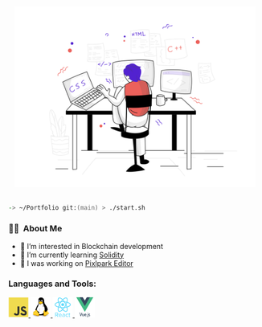 <p align="center">
  <img src="svg/webdevelopment.svg " width="480px"/>
</p>

<h2 align="center"></h2>

```zsh
-> ~/Portfolio git:(main) > ./start.sh
```

### 👨🏻‍ &nbsp;About Me
- 👀 I’m interested in Blockchain development
- 🌱 I’m currently learning [Solidity](https://docs.soliditylang.org/en/v0.8.12/)
- 📝 I was working on [Pixlpark Editor](https://demo.pixlpark.ru/printing/softcover-photobooks/15x20-soft/editor?q=1&p=12&ws=d751713988987e9331980363e24189ce)

<h3 align="left">Languages and Tools:</h3>
<p align="left"> <a href="https://developer.mozilla.org/en-US/docs/Web/JavaScript" target="_blank"> <img src="https://raw.githubusercontent.com/devicons/devicon/master/icons/javascript/javascript-original.svg" alt="javascript" width="40" height="40"/> </a> <a href="https://www.linux.org/" target="_blank"> <img src="https://raw.githubusercontent.com/devicons/devicon/master/icons/linux/linux-original.svg" alt="linux" width="40" height="40"/> </a> <a href="https://reactjs.org/" target="_blank"> <img src="https://raw.githubusercontent.com/devicons/devicon/master/icons/react/react-original-wordmark.svg" alt="react" width="40" height="40"/> </a> <a href="https://vuejs.org/" target="_blank"> <img src="https://raw.githubusercontent.com/devicons/devicon/master/icons/vuejs/vuejs-original-wordmark.svg" alt="vue" width="40" height="40"/> </a> </p>



